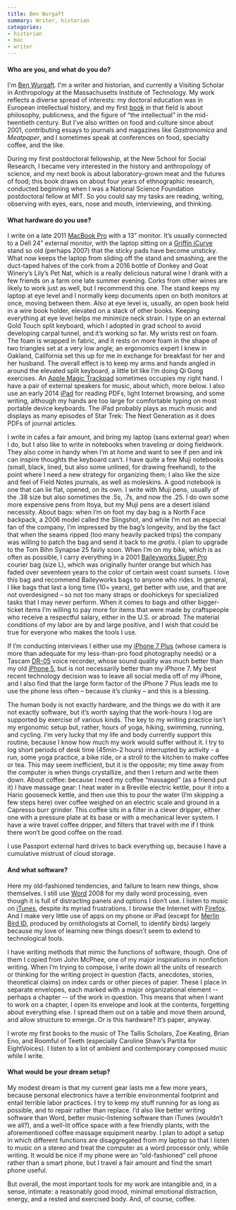 ```yaml
---
title: Ben Wurgaft
summary: Writer, historian
categories:
- historian
- mac
- writer
---
```


#### Who are you, and what do you do?

I'm [Ben Wurgaft](https://twitter.com/benwurgaft "Ben's Twitter account."). I'm a writer and historian, and currently a Visiting Scholar in Anthropology at the Massachusetts Institute of Technology. My work reflects a diverse spread of interests: my doctoral education was in European intellectual history, and my first [book](http://www.upenn.edu/pennpress/book/15457.html "Ben's book about public intellectuals.") in that field is about philosophy, publicness, and the figure of “the intellectual” in the mid-twentieth century. But I’ve also written on food and culture since about 2001, contributing essays to journals and magazines like _Gastronomica_ and _Meatpaper_, and I sometimes speak at conferences on food, specialty coffee, and the like.

During my first postdoctoral fellowship, at the New School for Social Research, I became very interested in the history and anthropology of science, and my next book is about laboratory-grown meat and the futures of food; this book draws on about four years of ethnographic research, conducted beginning when I was a National Science Foundation postdoctoral fellow at MIT. So you could say my tasks are reading, writing, observing with eyes, ears, nose and mouth, interviewing, and thinking.

#### What hardware do you use?

I write on a late 2011 [MacBook Pro][macbook-pro] with a 13” monitor. It’s usually connected to a Dell 24” external monitor, with the laptop sitting on a [Griffin iCurve][icurve] stand so old (perhaps 2007) that the sticky pads have become unsticky. What now keeps the laptop from sliding off the stand and smashing, are the duct-taped halves of the cork from a 2016 bottle of Donkey and Goat Winery’s Lily’s Pet Nat, which is a really delicious natural wine I drank with a few friends on a farm one late summer evening. Corks from other wines are likely to work just as well, but I recommend this one. The stand keeps my laptop at eye level and I normally keep documents open on both monitors at once, moving between them. Also at eye level is, usually, an open book held in a wire book holder, elevated on a stack of other books. Keeping everything at eye level helps me minimize neck strain. I type on an external Gold Touch split keyboard, which I adopted in grad school to avoid developing carpal tunnel, and it’s working so far. My wrists rest on foam. The foam is wrapped in fabric, and it rests on more foam in the shape of two triangles set at a very low angle; an ergonomics expert I knew in Oakland, California set this up for me in exchange for breakfast for her and her husband. The overall effect is to keep my arms and hands angled in around the elevated split keyboard, a little bit like I’m doing Qi Gong exercises. An [Apple Magic Trackpad][magic-trackpad] sometimes occupies my right hand. I have a pair of external speakers for music, about which, more below. I also use an early 2014 [iPad][] for reading PDFs, light Internet browsing, and some writing, although my hands are too large for comfortable typing on most portable device keyboards. The iPad probably plays as much music and displays as many episodes of Star Trek: The Next Generation as it does PDFs of journal articles.
 
I write in cafes a fair amount, and bring my laptop (sans external gear) when I do, but I also like to write in notebooks when traveling or doing fieldwork. They also come in handy when I’m at home and want to see if pen and ink can inspire thoughts the keyboard can’t. I have quite a few Muji notebooks (small, black, lined, but also some unlined, for drawing freehand), to the point where I need a new strategy for organizing them; I also like the size and feel of Field Notes journals, as well as moleskins. A good notebook is one that can lie flat, opened, on its own. I write with Muji pens, usually of the .38 size but also sometimes the .5s, .7s, and now the .25. I do own some more expensive pens from Itoya, but my Muji pens are a desert island necessity. About bags: when I’m on foot my day bag is a North Face backpack, a 2006 model called the Slingshot, and while I’m not an especial fan of the company, I’m impressed by the bag’s longevity, and by the fact that when the seams ripped (too many heavily packed trips) the company was willing to patch the bag and send it back to me _gratis_. I plan to upgrade to the Tom Bihn Synapse 25 fairly soon. When I’m on my bike, which is as often as possible, I carry everything in a 2001 [Baileyworks Super Pro][super-pro] courier bag (size L), which was originally hunter orange but which has faded over seventeen years to the color of certain west coast sunsets. I love this bag and recommend Baileyworks bags to anyone who rides. In general, I like bags that last a long time (10+ years), get better with use, and that are not overdesigned – so not too many straps or doohickeys for specialized tasks that I may never perform. When it comes to bags and other bigger-ticket items I’m willing to pay more for items that were made by craftspeople who receive a respectful salary, either in the U.S. or abroad. The material conditions of my labor are by and large positive, and I wish that could be true for everyone who makes the tools I use.
 
If I’m conducting interviews I either use my [iPhone 7 Plus][iphone-7-plus] (whose camera is more than adequate for my less-than-pro food photography needs) or a Tascam [DR-05][] voice recorder, whose sound quality was much better than my old [iPhone 5][iphone-5], but is not necessarily better than my iPhone 7. My best recent technology decision was to leave all social media off of my iPhone, and I also find that the large form factor of the iPhone 7 Plus leads me to use the phone less often – because it’s clunky – and this is a blessing.
 
The human body is not exactly hardware, and the things we do with it are not exactly software, but it’s worth saying that the work-hours I log are supported by exercise of various kinds. The key to my writing practice isn’t my ergonomic setup but, rather, hours of yoga, hiking, swimming, running, and cycling. I’m very lucky that my life and body currently support this routine, because I know how much my work would suffer without it. I try to log short periods of desk time (45min-2 hours) interrupted by activity - a run, some yoga practice, a bike ride, or a stroll to the kitchen to make coffee or tea. This may seem inefficient, but it is the opposite; my time away from the computer is when things crystallize, and then I return and write them down. About coffee: because I need my coffee “massaged” (as a friend put it) I have massage gear: I heat water in a Breville electric kettle, pour it into a Hario gooseneck kettle, and then use this to pour the water (I’m skipping a few steps here) over coffee weighed on an electric scale and ground in a Capresso burr grinder. This coffee sits in a filter in a clever dripper, either one with a pressure plate at its base or with a mechanical lever system. I have a wire travel coffee dripper, and filters that travel with me if I think there won’t be good coffee on the road.
             
I use Passport external hard drives to back everything up, because I have a cumulative mistrust of cloud storage.

#### And what software?

Here my old-fashioned tendencies, and failure to learn new things, show themselves. I still use [Word][] 2008 for my daily word processing, even though it is full of distracting panels and options I don’t use. I listen to music on [iTunes][], despite its myriad frustrations. I browse the Internet with [Firefox][]. And I make very little use of apps on my phone or iPad (except for [Merlin Bird ID][merlin-bird-id-ios], produced by ornithologists at Cornell, to identify birds) largely because my love of learning new things doesn’t seem to extend to technological tools.
 
I have writing methods that mimic the functions of software, though. One of them I copied from John McPhee, one of my major inspirations in nonfiction writing. When I’m trying to compose, I write down all the units of research or thinking for the writing project in question (facts, anecdotes, stories, theoretical claims) on index cards or other pieces of paper. These I place in separate envelopes, each marked with a major organizational element -- perhaps a chapter -- of the work in question. This means that when I want to work on a chapter, I open its envelope and look at the contents, forgetting about everything else. I spread them out on a table and move them around, and allow structure to emerge. Or is this hardware? It’s paper, anyway.  
 
I wrote my first books to the music of The Tallis Scholars, Zoe Keating, Brian Eno, and Roomful of Teeth (especially Caroline Shaw’s Partita for EightVoices). I listen to a lot of ambient and contemporary composed music while I write.
            
#### What would be your dream setup?

My modest dream is that my current gear lasts me a few more years, because personal electronics have a terrible environmental footprint and entail terrible labor practices. I try to keep my stuff running for as long as possible, and to repair rather than replace. I’d also like better writing software than Word, better music-listening software than iTunes (wouldn’t we all?), and a well-lit office space with a few friendly plants, with the aforementioned coffee massage equipment nearby. I plan to adopt a setup in which different functions are disaggregated from my laptop so that I listen to music on a stereo and treat the computer as a word processor only, while writing. It would be nice if my phone were an “old-fashioned” cell phone rather than a smart phone, but I travel a fair amount and find the smart phone useful.
 
But overall, the most important tools for my work are intangible and, in a sense, intimate: a reasonably good mood, minimal emotional distraction, energy, and a rested and exercised body. And, of course, coffee.

[icurve]: https://www.amazon.com/Griffin-Technology-iCurve-Laptop-Stand/dp/B00007L6IA "A laptop stand."
[iphone-7-plus]: https://en.wikipedia.org/wiki/IPhone_7 "A 5.5 inch iOS smartphone."
[iphone-5]: https://en.wikipedia.org/wiki/IPhone_5 "A smartphone."
[ipad]: https://www.apple.com/ipad/ "A tablet device."
[super-pro]: https://baileyworks.com/shop/professional/super-pro.html "A messenger bag."
[macbook-pro]: https://www.apple.com/macbook-pro/ "A laptop."
[magic-trackpad]: https://www.apple.com/magictrackpad/ "A trackpad for desktop machines."
[dr-05]: http://tascam.com/product/dr-05/ "A handheld audio recorder."
[itunes]: https://www.apple.com/itunes/ "A jukebox application and online store."
[firefox]: https://www.mozilla.org/en-US/firefox/new/ "A cross-platform open-source web browser."
[merlin-bird-id-ios]: https://itunes.apple.com/us/app/merlin-bird-id-by-cornell/id773457673 "An app for identifying North American birds."
[word]: https://products.office.com/en-us/word "A document editor."
